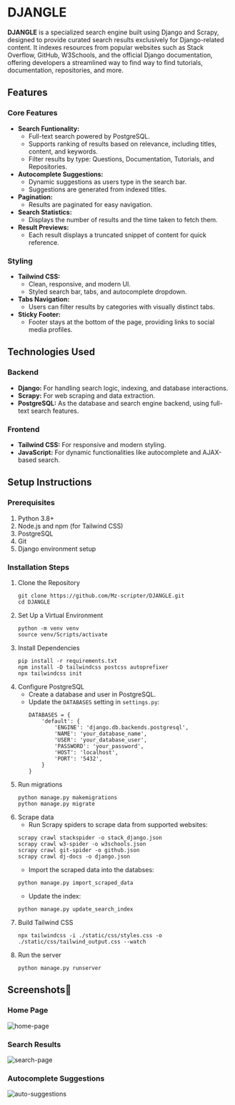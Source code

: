 # DJANGLE
**DJANGLE** is a specialized search engine built using Django and Scrapy, designed to provide curated search results exclusively for Django-related content. It indexes resources from popular websites such as Stack Overflow, GitHub, W3Schools, and the official Django documentation, offering developers a streamlined way to find way to find tutorials, documentation, repositories, and more.

## Features

### Core Features
- **Search Funtionality:**
    - Full-text search powered by PostgreSQL.
    - Supports ranking of results based on relevance, including titles, content, and keywords.
    - Filter results by type: Questions, Documentation, Tutorials, and Repositories.
- **Autocomplete Suggestions:**
    - Dynamic suggestions as users type in the search bar.
    - Suggestions are generated from indexed titles.
- **Pagination:**
    - Results are paginated for easy navigation.
- **Search Statistics:**
    - Displays the number of results and the time taken to fetch them.
- **Result Previews:**
    - Each result displays a truncated snippet of content for quick reference.

### Styling
- **Tailwind CSS:**
    - Clean, responsive, and modern UI.
    - Styled search bar, tabs, and autocomplete dropdown.
- **Tabs Navigation:**
    - Users can filter results by categories with visually distinct tabs.
- **Sticky Footer:**
    - Footer stays at the bottom of the page, providing links to social media profiles.


## Technologies Used

### Backend
- **Django:** For handling search logic, indexing, and database interactions.
- **Scrapy:** For web scraping and data extraction.
- **PostgreSQL:** As the database and search engine backend, using full-text search features.

### Frontend
- **Tailwind CSS:** For responsive and modern styling.
- **JavaScript:** For dynamic functionalities like autocomplete and AJAX-based search.


## Setup Instructions

### Prerequisites
1. Python 3.8+
2. Node.js and npm (for Tailwind CSS)
3. PostgreSQL
4. Git
5. Django environment setup

### Installation Steps

1. Clone the Repository
    ```
    git clone https://github.com/Mz-scripter/DJANGLE.git
    cd DJANGLE
    ```
2. Set Up a Virtual Environment
    ```
    python -m venv venv
    source venv/Scripts/activate 
    ```
3. Install Dependencies
    ```
    pip install -r requirements.txt
    npm install -D tailwindcss postcss autoprefixer
    npx tailwindcss init
    ```
4. Configure PostgreSQL
    - Create a database and user in PostgreSQL.
    - Update the `DATABASES` setting in `settings.py`:
        ```
        DATABASES = {
            'default': {
                'ENGINE': 'django.db.backends.postgresql',
                'NAME': 'your_database_name',
                'USER': 'your_database_user',
                'PASSWORD': 'your_password',
                'HOST': 'localhost',
                'PORT': '5432',
            }
        }
        ```
5. Run migrations
    ```
    python manage.py makemigrations
    python manage.py migrate
    ```
6. Scrape data
    - Run Scrapy spiders to scrape data from supported websites:
    ```
    scrapy crawl stackspider -o stack_django.json
    scrapy crawl w3-spider -o w3schools.json
    scrapy crawl git-spider -o github.json
    scrapy crawl dj-docs -o django.json
    ```
    - Import the scraped data into the databses:
    ```
    python manage.py import_scraped_data
    ```
    - Update the index:
    ```
    python manage.py update_search_index
    ```
7. Build Tailwind CSS
    ```
    npx tailwindcss -i ./static/css/styles.css -o ./static/css/tailwind_output.css --watch
    ```
8. Run the server
    ```
    python manage.py runserver
    ```

## Screenshots📸

### Home Page
![home-page](https://github.com/user-attachments/assets/ec97c6ac-9a8b-406f-9f52-7059e0222770)

### Search Results
![search-page](https://github.com/user-attachments/assets/63cfe94a-aded-4895-9cb9-25ad22c3f6b1)

### Autocomplete Suggestions
![auto-suggestions](https://github.com/user-attachments/assets/045481b0-3d96-4077-8760-9e2f304ff3cf)


